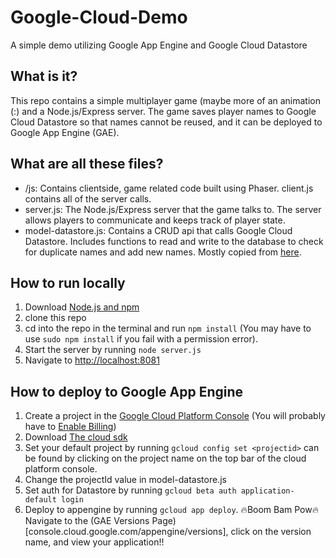 # Google-Cloud-Demo
A simple demo utilizing Google App Engine and Google Cloud Datastore

## What is it?
This repo contains a simple multiplayer game (maybe more of an animation (:) and a Node.js/Express server. The game saves player names to Google Cloud Datastore so that names cannot be reused, and it can be deployed to Google App Engine (GAE).

## What are all these files?
* /js: Contains clientside, game related code built using Phaser. client.js contains all of the server calls.
* server.js: The Node.js/Express server that the game talks to. The server allows players to communicate and keeps track of player state.
* model-datastore.js: Contains a CRUD api that calls Google Cloud Datastore. Includes functions to read and write to the database to check for duplicate names and add new names. Mostly copied from [here](https://github.com/GoogleCloudPlatform/nodejs-getting-started/blob/master/2-structured-data/books/model-datastore.js).

## How to run locally
1. Download [Node.js and npm](https://www.npmjs.com/get-npm)
2. clone this repo
3. cd into the repo in the terminal and run `npm install` (You may have to use `sudo npm install` if you fail with a permission error).
4. Start the server by running `node server.js`
5. Navigate to [http://localhost:8081](http://localhost:8081)

## How to deploy to Google App Engine
1. Create a project in the [Google Cloud Platform Console](console.cloud.google.com) (You will probably have to [Enable Billing](https://cloud.google.com/billing/docs/how-to/modify-project#enable_billing_for_a_new_project))
2. Download [The cloud sdk](https://cloud.google.com/sdk/downloads)
3. Set your default project by running `gcloud config set <projectid>` <projectid> can be found by clicking on the project name on the top bar of the cloud platform console.
4. Change the projectId value in model-datastore.js
5. Set auth for Datastore by running `gcloud beta auth application-default login`
6. Deploy to appengine by running `gcloud app deploy`. :fire:Boom Bam Pow:fire: Navigate to the (GAE Versions Page)[console.cloud.google.com/appengine/versions], click on the version name, and view your application!!


